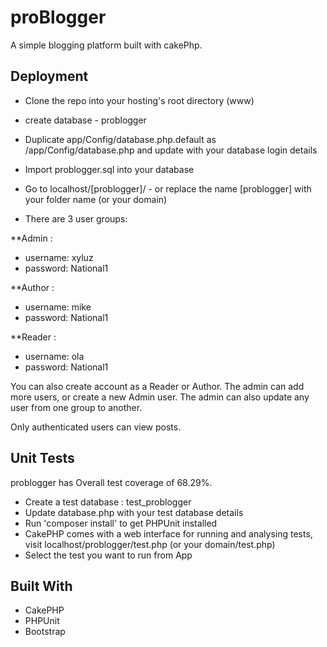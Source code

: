 # proBlogger


A simple blogging platform built with cakePhp. 


## Deployment

- Clone the repo into your hosting's root directory (www)
- create database - problogger
- Duplicate app/Config/database.php.default as /app/Config/database.php and update with your database login details
- Import problogger.sql into your database
- Go to localhost/[problogger]/ - or replace the name [problogger] with your folder name (or your domain)

- There are 3 user groups: 

**Admin : 

- username: xyluz
- password: National1

**Author :

- username: mike
- password: National1

**Reader : 

- username: ola
- password: National1

You can also create account as a Reader or Author. The admin can add more users, or create a new Admin user. The admin can also update any user from one group to another.

Only authenticated users can view posts.

## Unit Tests

problogger has Overall test coverage of 68.29%.

- Create a test database : test_problogger
- Update database.php with your test database details
- Run 'composer install' to get PHPUnit installed
- CakePHP comes with a web interface for running and analysing tests, visit localhost/problogger/test.php (or your domain/test.php)
- Select the test you want to run from App 


## Built With

- CakePHP
- PHPUnit
- Bootstrap 


